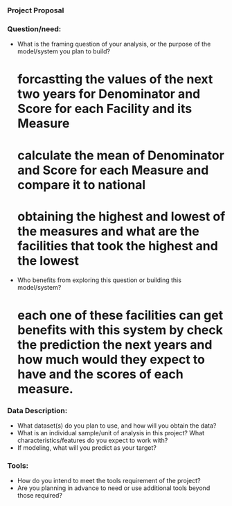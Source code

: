 ### Project Proposal 




### Question/need:
* What is the framing question of your analysis, or the purpose of the model/system you plan to build?
  # forcastting the values of the next two years for Denominator and Score for each Facility and its Measure
  # calculate the mean of Denominator and Score for each Measure and compare it to national 
  # obtaining the highest and lowest of the measures and what are the facilities that took the highest and the lowest
* Who benefits from exploring this question or building this model/system?
  # each one of these facilities can get benefits with this system by check the prediction the next years and how much would they expect to have and the scores of each measure.

### Data Description:
* What dataset(s) do you plan to use, and how will you obtain the data?
* What is an individual sample/unit of analysis in this project? What characteristics/features do you expect to work with?
* If modeling, what will you predict as your target?

### Tools:
* How do you intend to meet the tools requirement of the project?
* Are you planning in advance to need or use additional tools beyond those required?


